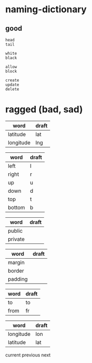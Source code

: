 # naming-dictionary

## good

```
head
tail
```

```
white
black
```

```
allow
block
```

```
create
update
delete
```



# ragged (bad, sad)

|word|draft|
|-|-|
|latitude|lat|
|longitude|lng|

|word|draft|
|-|-|
|left|l|
|right|r|
|up|u|
|down|d|
|top|t|
|bottom|b|

|word|draft|
|-|-|
|public||
|private||


|word|draft|
|-|-|
|margin||
|border||
|padding||

|word|draft|
|-|-|
|to|to|
|from|fr|

|word|draft|
|-|-|
|longitude|lon|
|latitude|lat|

current
previous
next


